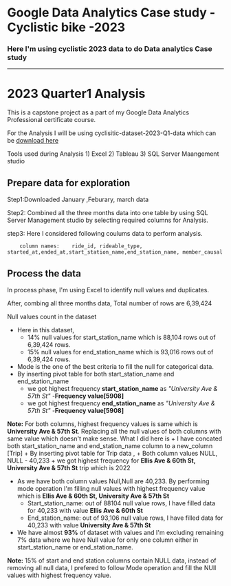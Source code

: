 
# Google Data Analytics Case study - Cyclistic bike -2023

### Here I'm using cyclistic 2023 data to do Data analytics Case study


----------------------------------------------------------------------------------------------
# 2023 Quarter1 Analysis

This is a capstone project as a part of my Google Data Analytics Professional certificate course.

For the Analysis I will be using cyclisitic-dataset-2023-Q1-data which can be [download here](https://divvy-tripdata.s3.amazonaws.com/index.html)

Tools used during Analysis
	1) Excel
 	2) Tableau
	3) SQL Server Maangement studio
	
## Prepare data for exploration


Step1:Downloaded January ,Feburary, march data 

Step2: Combined all the three months data into one table by using SQL Server Management studio by selecting required columns for Analysis.

step3: Here I considered following coulums data to perform analysis.

        column names:    ride_id, rideable_type, started_at,ended_at,start_station_name,end_station_name, member_causal

## Process the data

 In process phase, I'm using Excel to identify null values and duplicates.

After, combing all three months data,  Total number of rows are 6,39,424

Null values count in the dataset



+ Here in this dataset,
  	+ 14% null values for start_station_name which is 88,104 rows out of 6,39,424 rows.
  	+ 15% null values for end_station_name which is 93,016 rows out of 6,39,424 rows.
+  Mode is the one of the best criteria to fill the null for categorical data.
+ By inserting pivot table for both start_station_name and end_station_name
	+ we got highest frequency **start_station_name** as _"University Ave & 57th St"_ -**Frequency value[5908]**
   	+ we got highest frequency **end_station_name** as _"University Ave & 57th St"_ -**Frequency value[5908]**

**Note:**
For both columns, highest frequency values is same which is **University Ave & 57th St**. Replacing all the null values of both columns with same value which doesn't make sense.
What I did here is 
	+ I have concated both start_station_name and end_station_name column to a new_column [Trip]
	+ By inserting pivot table for Trip data ,
		+ Both column values NULL, NULL - 40,233
		+ we got highest frequency for **Ellis Ave & 60th St, University Ave & 57th St** trip which is 2022
 

  + As we have both column values Null,Null are 40,233. By performing mode operation I'm filling null values with highest frequency value which is  **Ellis Ave & 60th St, University Ave & 57th St**
	+ Start_station_name: out of 88104 null value rows, I have filled data for 40,233 with value **Ellis Ave & 60th St**
	+ End_station_name: out of 93,106 null value rows, I have filled data for 40,233 with value  **University Ave & 57th St**
+ We have almost **93%** of dataset with values and I'm excluding remaining 7% data where we have Null value for only one column either in start_station_name or end_station_name.

**Note:** 15% of start and end station columns contain NULL data, instead of removing all null data, I prefered to follow Mode operation and fill the NUll values with highest frequency value.

